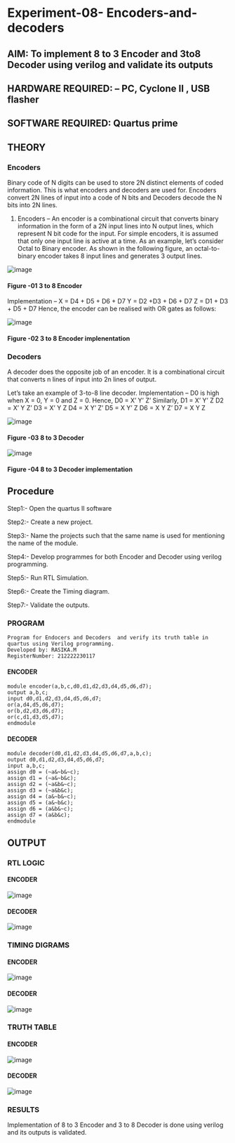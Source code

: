 # Experiment-08- Encoders-and-decoders 
## AIM: To implement 8 to 3 Encoder and  3to8 Decoder using verilog and validate its outputs
## HARDWARE REQUIRED:  – PC, Cyclone II , USB flasher
## SOFTWARE REQUIRED:   Quartus prime
## THEORY 

### Encoders
Binary code of N digits can be used to store 2N distinct elements of coded information. This is what encoders and decoders are used for. Encoders convert 2N lines of input into a code of N bits and Decoders decode the N bits into 2N lines.

1. Encoders –
An encoder is a combinational circuit that converts binary information in the form of a 2N input lines into N output lines, which represent N bit code for the input. For simple encoders, it is assumed that only one input line is active at a time.
As an example, let’s consider Octal to Binary encoder. As shown in the following figure, an octal-to-binary encoder takes 8 input lines and generates 3 output lines.

![image](https://user-images.githubusercontent.com/36288975/171543588-bc0746df-a173-4b35-989e-5fb7d385fe8a.png)
#### Figure -01 3 to 8 Encoder 

Implementation –
X = D4 + D5 + D6 + D7
Y = D2 +D3 + D6 + D7
Z = D1 + D3 + D5 + D7 
Hence, the encoder can be realised with OR gates as follows:

![image](https://user-images.githubusercontent.com/36288975/171543740-68403b82-aa93-4c98-9343-f32b14885a2e.png)
#### Figure -02 3 to 8 Encoder implenentation 

### Decoders 
A decoder does the opposite job of an encoder. It is a combinational circuit that converts n lines of input into 2n lines of output.

Let’s take an example of 3-to-8 line decoder.
Implementation –
D0 is high when X = 0, Y = 0 and Z = 0. Hence,
D0 = X’ Y’ Z’ 
Similarly,
D1 = X’ Y’ Z
D2 = X’ Y Z’
D3 = X’ Y Z
D4 = X Y’ Z’
D5 = X Y’ Z
D6 = X Y Z’
D7 = X Y Z 

![image](https://user-images.githubusercontent.com/36288975/171543978-ee2d0671-2846-40a1-8705-507fd6287a49.png)
#### Figure -03 8 to 3 Decoder 

![image](https://user-images.githubusercontent.com/36288975/171543866-5a6eace6-8683-49d7-9c4f-a7cb30ec3035.png)
#### Figure -04 8 to 3 Decoder implementation 

## Procedure

Step1:- Open the quartus II software

Step2:- Create a new project.

Step3:- Name the projects such that the same name is used for mentioning the name of the module.

Step4:- Develop programmes for both Encoder and Decoder using verilog programming.

Step5:- Run RTL Simulation.

Step6:- Create the Timing diagram.

Step7:- Validate the outputs.

### PROGRAM 
```
Program for Endocers and Decoders  and verify its truth table in quartus using Verilog programming.
Developed by: RASIKA.M
RegisterNumber: 212222230117
``` 
#### ENCODER
```
module encoder(a,b,c,d0,d1,d2,d3,d4,d5,d6,d7);
output a,b,c;
input d0,d1,d2,d3,d4,d5,d6,d7;
or(a,d4,d5,d6,d7);
or(b,d2,d3,d6,d7);
or(c,d1,d3,d5,d7);
endmodule
```
#### DECODER
```
module decoder(d0,d1,d2,d3,d4,d5,d6,d7,a,b,c);
output d0,d1,d2,d3,d4,d5,d6,d7;
input a,b,c;
assign d0 = (~a&~b&~c);
assign d1 = (~a&~b&c);
assign d2 = (~a&b&~c);
assign d3 = (~a&b&c);
assign d4 = (a&~b&~c);
assign d5 = (a&~b&c);
assign d6 = (a&b&~c);
assign d7 = (a&b&c);
endmodule
```

## OUTPUT

### RTL LOGIC  
#### ENCODER
![image](https://github.com/Priya-Loganathan/Experiment-08-Encoders-and-decoders-/assets/121166075/0880f35b-44ba-4ea9-b85f-447bb7f51594)

#### DECODER
![image](https://github.com/Priya-Loganathan/Experiment-08-Encoders-and-decoders-/assets/121166075/d304fc65-18d2-4936-8e80-03e8757fcffc)

### TIMING DIGRAMS  
#### ENCODER
![image](https://github.com/Priya-Loganathan/Experiment-08-Encoders-and-decoders-/assets/121166075/78ad210a-384b-4082-9763-276cf9a5f7e3)

#### DECODER
![image](https://github.com/Priya-Loganathan/Experiment-08-Encoders-and-decoders-/assets/121166075/5c3c4415-42d9-412b-aac0-2e4f51b717db)

### TRUTH TABLE 
####  ENCODER
![image](https://github.com/Priya-Loganathan/Experiment-08-Encoders-and-decoders-/assets/121166075/58be83d0-e37c-4d46-b4d5-56ee7d5fe512)

#### DECODER
![image](https://github.com/Priya-Loganathan/Experiment-08-Encoders-and-decoders-/assets/121166075/388869a0-2165-4fbe-9004-a99d96922041)

### RESULTS 
Implementation of 8 to 3 Encoder and 3 to 8 Decoder is done using verilog and its outputs is validated.
